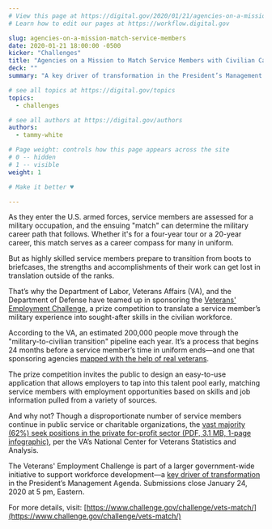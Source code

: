 ```yaml
---
# View this page at https://digital.gov/2020/01/21/agencies-on-a-mission-match-servic-emembers
# Learn how to edit our pages at https://workflow.digital.gov

slug: agencies-on-a-mission-match-service-members
date: 2020-01-21 18:00:00 -0500
kicker: "Challenges"
title: "Agencies on a Mission to Match Service Members with Civilian Careers"
deck: ""
summary: "A key driver of transformation in the President’s Management Agenda, the Veterans’ Employment Challenge is part of a larger government-wide initiative to support workforce development. Submissions close January 24, 2020."

# see all topics at https://digital.gov/topics
topics: 
  - challenges

# see all authors at https://digital.gov/authors
authors: 
  - tammy-white

# Page weight: controls how this page appears across the site
# 0 -- hidden
# 1 -- visible
weight: 1

# Make it better ♥

---
```


As they enter the U.S. armed forces, service members are assessed for a military occupation, and the ensuing "match" can determine the military career path that follows. Whether it's for a four-year tour or a 20-year career, this match serves as a career compass for many in uniform.
 
But as highly skilled service members prepare to transition from boots to briefcases, the strengths and accomplishments of their work can get lost in translation outside of the ranks. 
 
That’s why the Department of Labor, Veterans Affairs (VA), and the Department of Defense have teamed up in sponsoring the [Veterans' Employment Challenge](https://www.challenge.gov/challenge/vets-match/), a prize competition to translate a service member’s military experience into sought-after skills in the civilian workforce. 
 
According to the VA, an estimated 200,000 people move through the "military-to-civilian transition" pipeline each year. It’s a process that begins 24 months before a service member’s time in uniform ends—and one that sponsoring agencies [mapped with the help of real veterans](https://www.performance.gov/mapping-cx-journey/).
 
The prize competition invites the public to design an easy-to-use application that allows employers to tap into this talent pool early, matching service members with employment opportunities based on skills and job information pulled from a variety of sources.
 
And why not? Though a disproportionate number of service members continue in public service or charitable organizations, the [vast majority (62%) seek positions in the private for-profit sector (PDF, 3.1 MB, 1-page infographic)](https://www.va.gov/vetdata/docs/Quickfacts/Veterans_Day_201916.pdf), per the VA’s National Center for Veterans Statistics and Analysis. 
 
The Veterans' Employment Challenge is part of a larger government-wide initiative to support workforce development—a [key driver of transformation](https://www.performance.gov/CAP/workforce/) in the President’s Management Agenda. Submissions close January 24, 2020 at 5 pm, Eastern. 
 
For more details, visit: [https://www.challenge.gov/challenge/vets-match/](https://www.challenge.gov/challenge/vets-match/) 
